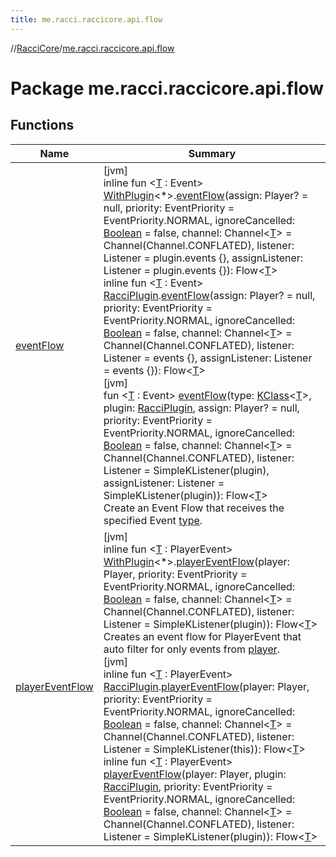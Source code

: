 ```yaml
---
title: me.racci.raccicore.api.flow
---
```

//[RacciCore](../../index.html)/[me.racci.raccicore.api.flow](index.html)



# Package me.racci.raccicore.api.flow



## Functions


| Name | Summary |
|---|---|
| [eventFlow](event-flow.html) | [jvm]<br>inline fun &lt;[T](event-flow.html) : Event&gt; [WithPlugin](../me.racci.raccicore.api.extensions/-with-plugin/index.html)&lt;*&gt;.[eventFlow](event-flow.html)(assign: Player? = null, priority: EventPriority = EventPriority.NORMAL, ignoreCancelled: [Boolean](https://kotlinlang.org/api/latest/jvm/stdlib/kotlin/-boolean/index.html) = false, channel: Channel&lt;[T](event-flow.html)&gt; = Channel(Channel.CONFLATED), listener: Listener = plugin.events {}, assignListener: Listener = plugin.events {}): Flow&lt;[T](event-flow.html)&gt;<br>inline fun &lt;[T](event-flow.html) : Event&gt; [RacciPlugin](../me.racci.raccicore.api.plugin/-racci-plugin/index.html).[eventFlow](event-flow.html)(assign: Player? = null, priority: EventPriority = EventPriority.NORMAL, ignoreCancelled: [Boolean](https://kotlinlang.org/api/latest/jvm/stdlib/kotlin/-boolean/index.html) = false, channel: Channel&lt;[T](event-flow.html)&gt; = Channel(Channel.CONFLATED), listener: Listener = events {}, assignListener: Listener = events {}): Flow&lt;[T](event-flow.html)&gt;<br>[jvm]<br>fun &lt;[T](event-flow.html) : Event&gt; [eventFlow](event-flow.html)(type: [KClass](https://kotlinlang.org/api/latest/jvm/stdlib/kotlin.reflect/-k-class/index.html)&lt;[T](event-flow.html)&gt;, plugin: [RacciPlugin](../me.racci.raccicore.api.plugin/-racci-plugin/index.html), assign: Player? = null, priority: EventPriority = EventPriority.NORMAL, ignoreCancelled: [Boolean](https://kotlinlang.org/api/latest/jvm/stdlib/kotlin/-boolean/index.html) = false, channel: Channel&lt;[T](event-flow.html)&gt; = Channel(Channel.CONFLATED), listener: Listener = SimpleKListener(plugin), assignListener: Listener = SimpleKListener(plugin)): Flow&lt;[T](event-flow.html)&gt;<br>Create an Event Flow that receives the specified Event [type](event-flow.html). |
| [playerEventFlow](player-event-flow.html) | [jvm]<br>inline fun &lt;[T](player-event-flow.html) : PlayerEvent&gt; [WithPlugin](../me.racci.raccicore.api.extensions/-with-plugin/index.html)&lt;*&gt;.[playerEventFlow](player-event-flow.html)(player: Player, priority: EventPriority = EventPriority.NORMAL, ignoreCancelled: [Boolean](https://kotlinlang.org/api/latest/jvm/stdlib/kotlin/-boolean/index.html) = false, channel: Channel&lt;[T](player-event-flow.html)&gt; = Channel(Channel.CONFLATED), listener: Listener = SimpleKListener(plugin)): Flow&lt;[T](player-event-flow.html)&gt;<br>Creates an event flow for PlayerEvent that auto filter for only events from [player](player-event-flow.html).<br>[jvm]<br>inline fun &lt;[T](player-event-flow.html) : PlayerEvent&gt; [RacciPlugin](../me.racci.raccicore.api.plugin/-racci-plugin/index.html).[playerEventFlow](player-event-flow.html)(player: Player, priority: EventPriority = EventPriority.NORMAL, ignoreCancelled: [Boolean](https://kotlinlang.org/api/latest/jvm/stdlib/kotlin/-boolean/index.html) = false, channel: Channel&lt;[T](player-event-flow.html)&gt; = Channel(Channel.CONFLATED), listener: Listener = SimpleKListener(this)): Flow&lt;[T](player-event-flow.html)&gt;<br>inline fun &lt;[T](player-event-flow.html) : PlayerEvent&gt; [playerEventFlow](player-event-flow.html)(player: Player, plugin: [RacciPlugin](../me.racci.raccicore.api.plugin/-racci-plugin/index.html), priority: EventPriority = EventPriority.NORMAL, ignoreCancelled: [Boolean](https://kotlinlang.org/api/latest/jvm/stdlib/kotlin/-boolean/index.html) = false, channel: Channel&lt;[T](player-event-flow.html)&gt; = Channel(Channel.CONFLATED), listener: Listener = SimpleKListener(plugin)): Flow&lt;[T](player-event-flow.html)&gt; |

